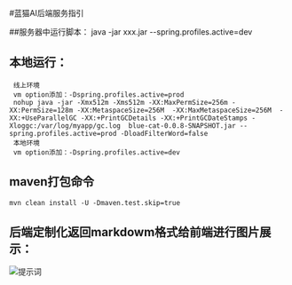  
 #蓝猫AI后端服务指引
 
 ##服务器中运行脚本： 
    java -jar xxx.jar --spring.profiles.active=dev
 ## 本地运行：
     线上环境
     vm option添加：-Dspring.profiles.active=prod
     nohup java -jar -Xmx512m -Xms512m -XX:MaxPermSize=256m -XX:PermSize=128m -XX:MetaspaceSize=256M  -XX:MaxMetaspaceSize=256M  -XX:+UseParallelGC -XX:+PrintGCDetails -XX:+PrintGCDateStamps -Xloggc:/var/log/myapp/gc.log  blue-cat-0.0.8-SNAPSHOT.jar --spring.profiles.active=prod -DloadFilterWord=false
     本地环境
     vm option添加：-Dspring.profiles.active=dev

## maven打包命令
    mvn clean install -U -Dmaven.test.skip=true

## 后端定制化返回markdowm格式给前端进行图片展示：
![提示词]("url")
